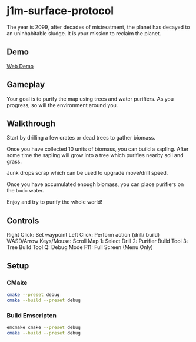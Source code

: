 # j1m-surface-protocol

The year is 2099, after decades of mistreatment, the planet has decayed to an uninhabitable sludge. It is your mission to reclaim the planet.

## Demo

[Web Demo](https://adsgames.github.io/jim-surface-protocol/)


## Gameplay

Your goal is to purify the map using trees and water purifiers. As you progress, so will the environment around you.

## Walkthrough

Start by drilling a few crates or dead trees to gather biomass.

Once you have collected 10 units of biomass, you can build a sapling. After some time the sapling will grow into a tree which purifies nearby soil and grass.

Junk drops scrap which can be used to upgrade move/drill speed.

Once you have accumulated enough biomass, you can place purifiers on the toxic water.

Enjoy and try to purify the whole world!

## Controls

Right Click: Set waypoint
Left Click: Perform action (drill/ build)
WASD/Arrow Keys/Mouse: Scroll Map
1: Select Drill
2: Purifier Build Tool
3: Tree Build Tool
Q: Debug Mode
F11: Full Screen (Menu Only)

## Setup

### CMake

```bash
cmake --preset debug
cmake --build --preset debug
```

### Build Emscripten

```bash
emcmake cmake --preset debug
cmake --build --preset debug
```

